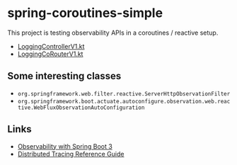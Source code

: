 # spring-coroutines-simple

This project is testing observability APIs in a coroutines / reactive setup.

* [LoggingControllerV1.kt](src/main/kotlin/me/ilya40umov/observability/LoggingControllerV1.kt)
* [LoggingCoRouterV1.kt](src/main/kotlin/me/ilya40umov/observability/LoggingCoRouterV1.kt)


## Some interesting classes
* `org.springframework.web.filter.reactive.ServerHttpObservationFilter`
* `org.springframework.boot.actuate.autoconfigure.observation.web.reactive.WebFluxObservationAutoConfiguration`

## Links

* [Observability with Spring Boot 3](https://spring.io/blog/2022/10/12/observability-with-spring-boot-3)
* [Distributed Tracing Reference Guide](https://micrometer.io/docs/tracing)
